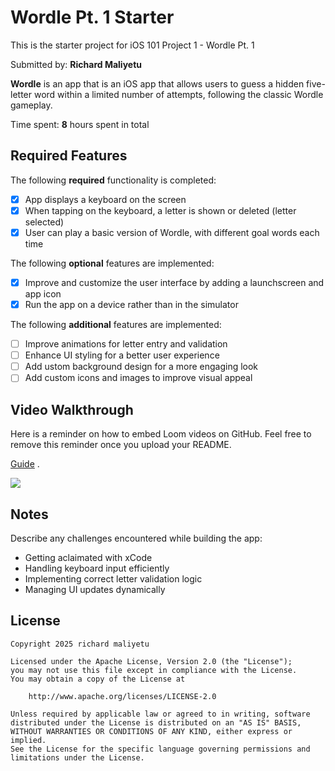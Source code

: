# Wordle Pt. 1 Starter

This is the starter project for iOS 101 Project 1 - Wordle Pt. 1

Submitted by: **Richard Maliyetu**

**Wordle** is an app that is an iOS app that allows users to guess a hidden five-letter word within a limited number of attempts, following the classic Wordle gameplay.

Time spent: **8** hours spent in total

## Required Features

The following **required** functionality is completed:

- [x] App displays a keyboard on the screen
- [x] When tapping on the keyboard, a letter is shown or deleted (letter selected)
- [x] User can play a basic version of Wordle, with different goal words each time

The following **optional** features are implemented:

- [x] Improve and customize the user interface by adding a launchscreen and app icon
- [x] Run the app on a device rather than in the simulator

The following **additional** features are implemented:

- [ ] Improve animations for letter entry and validation
- [ ] Enhance UI styling for a better user experience
- [ ] Add ustom background design for a more engaging look
- [ ] Add custom icons and images to improve visual appeal

## Video Walkthrough

Here is a reminder on how to embed Loom videos on GitHub. Feel free to remove this reminder once you upload your README.

[Guide](https://www.youtube.com/watch?v=GA92eKlYio4) .

<div>
    <a href="https://www.loom.com/share/014e2fb011a540448d90991d1039ad78">
    </a>
    <a href="https://www.loom.com/share/014e2fb011a540448d90991d1039ad78">
      <img style="max-width:300px;" src="https://cdn.loom.com/sessions/thumbnails/014e2fb011a540448d90991d1039ad78-cbb244583f203af3-full-play.gif">
    </a>
  </div>

## Notes

Describe any challenges encountered while building the app:

- Getting aclaimated with xCode
- Handling keyboard input efficiently
- Implementing correct letter validation logic
- Managing UI updates dynamically

## License

    Copyright 2025 richard maliyetu

    Licensed under the Apache License, Version 2.0 (the "License");
    you may not use this file except in compliance with the License.
    You may obtain a copy of the License at

        http://www.apache.org/licenses/LICENSE-2.0

    Unless required by applicable law or agreed to in writing, software
    distributed under the License is distributed on an "AS IS" BASIS,
    WITHOUT WARRANTIES OR CONDITIONS OF ANY KIND, either express or implied.
    See the License for the specific language governing permissions and
    limitations under the License.

